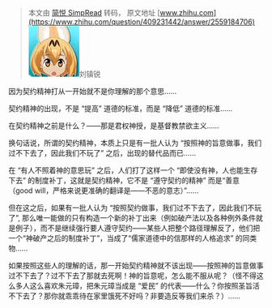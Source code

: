 > 本文由 [简悦 SimpRead](http://ksria.com/simpread/) 转码， 原文地址 [www.zhihu.com](https://www.zhihu.com/question/409231442/answer/2559184706) ![ae9f573735f1671b148bb47413305dc1_MD5](../assets/ae9f573735f1671b148bb47413305dc1_MD5.png)刘镇锐​

因为契约精神打从一开始就不是你理解的那个意思……

契约精神的出现，不是 “提高” 道德的标准，而是 “降低” 道德的标准……

在契约精神之前是什么？——那是君权神授，是基督教禁欲主义……

换句话说，所谓的契约精神，本质上只是有一批人认为 “按照神的旨意做事，我们过不下去了，因此我们不玩了” 之后，出现的替代品而已……

在 “有人不照着神的意思玩” 之后，人们打了这样一个 “即使没有神，人也能生存下去” 的制度补丁，这就是契约精神，它不是 “遵守契约的精神” 而是“善意（good will，严格来说更准确的翻译是——不恶的意志）”……

但在这之后，如果有一批人认为 “按照契约做事，我们过不下去了，因此我们不玩了”, 那么唯一能做的只有构造一个新的补丁出来（例如破产法以及各种例外条件就是例子），而不是继续强行要人遵守契约——某些人把整个路径理解反了，他们把一个“神破产之后的制度补丁”，当成了“儒家道德中的信那样的人格追求” 的同类物……

如果按照这些人的理解的话，那一开始契约精神就不该出现——按照神的旨意做事过不下去了？过不下去了那就去死啊！神的旨意呢，怎么能不服从呢？（怪不得这么多人这么喜欢朱元璋，把朱元璋当成是 “爱民” 的代表——什么？你按照圣旨活不下去了？那你就乖乖待在家里饿死不好吗？非要造反等我们来杀？）……